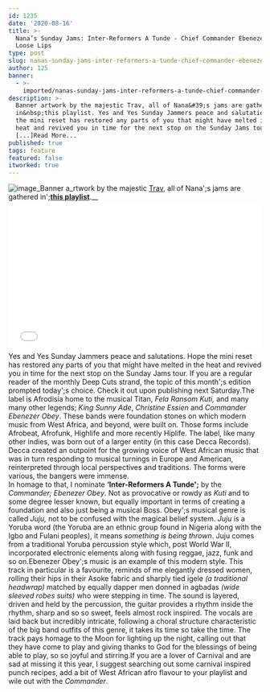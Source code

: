 ```yaml
---
id: 1235
date: '2020-08-16'
title: >-
  Nana’s Sunday Jams: Inter-Reformers A Tunde - Chief Commander Ebenezer Obey -
  Loose Lips
type: post
slug: nanas-sunday-jams-inter-reformers-a-tunde-chief-commander-ebenezer-obey
author: 125
banner:
  - >-
    imported/nanas-sunday-jams-inter-reformers-a-tunde-chief-commander-ebenezer-obey/image1235.jpeg
description: >-
  Banner artwork by the majestic Trav, all of Nana&#39;s jams are gathered
  in&nbsp;this playlist. Yes and Yes Sunday Jammers peace and salutations. Hope
  the mini reset has restored any parts of you that might have melted in the
  heat and revived you in time for the next stop on the Sunday Jams tour. If you
  [...]Read More...
published: true
tags: feature
featured: false
itworked: true
---
```

![image](../imported/nanas-sunday-jams-inter-reformers-a-tunde-chief-commander-ebenezer-obey/image1235.jpeg)_Banner a_rtwork by the majestic [Trav](https://www.backdownwarchild.co.uk/), all of Nana';s jams are gathered in';__[__this playlist__](https://open.spotify.com/playlist/12UoQ8ov5i6P8BIfm2lOjS?si=jarAn1CXSEuYB9vAxJidOg)__.__<iframe width='100%' height='300' scrolling='no' frameborder='no' allow='autoplay' src='//www.youtube.com/embed/ta_UTJ9E7f0?wmode=opaque'></iframe>Yes and Yes Sunday Jammers peace and salutations. Hope the mini reset has restored any parts of you that might have melted in the heat and revived you in time for the next stop on the Sunday Jams tour. If you are a regular reader of the monthly Deep Cuts strand, the topic of this month';s edition prompted today';s choice. Check it out upon publishing next Saturday.The label is Afrodisia home to the musical Titan, _Fela Ransom Kuti,_ and many many other legends; _King Sunny Ade_, _Christine Essien_ and _Commander Ebenezer Obey_. These bands were foundation stones on which modern music from West Africa, and beyond, were built on. Those forms include Afrobeat, Afrofunk, Highlife and more recently Hiplife. The label, like many other indies, was born out of a larger entity (in this case Decca Records). Decca created an outpoint for the growing voice of West African music that was in turn responding to musical turnings in Europe and American, reinterpreted through local perspectives and traditions. The forms were various, the bangers were immense.  
In homage to that, I nominate **‘Inter-Reformers A Tunde';** by the _Commander; Ebenezer Obey_. Not as provocative or rowdy as _Kuti_ and to some degree lesser known, but equally important in terms of creating a foundation and also just being a musical Boss. Obey';s musical genre is called _Juju,_ not to be confused with the magical belief system. _Juju_ is a Yoruba word (the Yoruba are an ethnic group found in Nigeria along with the Igbo and Fulani peoples), it means _something is being thrown_. Juju comes from a traditional Yoruba percussion style which, post World War II, incorporated electronic elements along with fusing reggae, jazz, funk and so on.Ebenezer Obey';s music is an example of this modern style. This track in particular is a favourite, reminds of me elegantly dressed women, rolling their hips in their Asoke fabric and sharply tied igele _(a traditional headwrap)_ matched by equally dapper men donned in agbadas _(wide sleeved robes suits)_ who were stepping in time. The sound is layered, driven and held by the percussion, the guitar provides a rhythm inside the rhythm, sharp and so so sweet, feels almost rock inspired. The vocals are laid back but incredibly intricate, following a choral structure characteristic of the big band outfits of this genre, it takes its time so take the time. The track pays homage to the Moon for lighting up the night, calling out that they have come to play and giving thanks to God for the blessings of being able to play, so so joyful and stirring.If you are a lover of Carnival and are sad at missing it this year, I suggest searching out some carnival inspired punch recipes, add a bit of West African afro flavour to your playlist and wile out with the _Commander_.